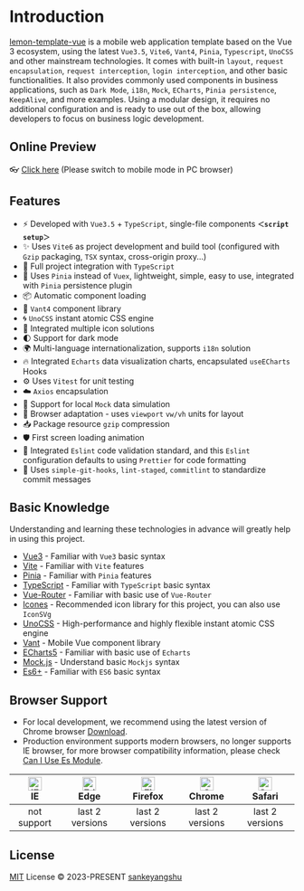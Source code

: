 # Introduction

[lemon-template-vue](https://github.com/sankeyangshu/lemon-template-vue) is a mobile web application template based on the Vue 3 ecosystem, using the latest `Vue3.5`, `Vite6`, `Vant4`, `Pinia`, `Typescript`, `UnoCSS` and other mainstream technologies. It comes with built-in `layout`, `request encapsulation`, `request interception`, `login interception`, and other basic functionalities. It also provides commonly used components in business applications, such as `Dark Mode`, `i18n`, `Mock`, `ECharts`, `Pinia persistence`, `KeepAlive`, and more examples. Using a modular design, it requires no additional configuration and is ready to use out of the box, allowing developers to focus on business logic development.

## Online Preview

👓 [Click here](https://lemon-template-vue.vercel.app/) (Please switch to mobile mode in PC browser)

## Features

- ⚡️ Developed with `Vue3.5` + `TypeScript`, single-file components **`＜script setup＞`**
- ✨ Uses `Vite6` as project development and build tool (configured with `Gzip` packaging, `TSX` syntax, cross-origin proxy...)
- 🍕 Full project integration with `TypeScript`
- 🍍 Uses `Pinia` instead of `Vuex`, lightweight, simple, easy to use, integrated with `Pinia` persistence plugin
- 📦 Automatic component loading
- 🎨 `Vant4` component library
- 🌀 `UnoCSS` instant atomic CSS engine
- 👏 Integrated multiple icon solutions
- 🌓 Support for dark mode
- 🌍 Multi-language internationalization, supports `i18n` solution
- 🔥 Integrated `Echarts` data visualization charts, encapsulated `useECharts` Hooks
- ⚙️ Uses `Vitest` for unit testing
- ☁️ `Axios` encapsulation
- 💾 Support for local `Mock` data simulation
- 📱 Browser adaptation - uses `viewport` `vw/vh` units for layout
- 📥 Package resource `gzip` compression
- 🛡️ First screen loading animation
- 💪 Integrated `Eslint` code validation standard, and this `Eslint` configuration defaults to using `Prettier` for code formatting
- 🌈 Uses `simple-git-hooks`, `lint-staged`, `commitlint` to standardize commit messages

## Basic Knowledge

Understanding and learning these technologies in advance will greatly help in using this project.

- [Vue3](https://v3.vuejs.org/) - Familiar with `Vue3` basic syntax
- [Vite](https://cn.vitejs.dev/) - Familiar with `Vite` features
- [Pinia](https://pinia.vuejs.org/) - Familiar with `Pinia` features
- [TypeScript](https://www.typescriptlang.org/) - Familiar with `TypeScript` basic syntax
- [Vue-Router](https://router.vuejs.org/) - Familiar with basic use of `Vue-Router`
- [Icones](https://icones.js.org/) - Recommended icon library for this project, you can also use `IconSVg`
- [UnoCSS](https://github.com/antfu/unocss) - High-performance and highly flexible instant atomic CSS engine
- [Vant](https://github.com/youzan/vant) - Mobile Vue component library
- [ECharts5](https://echarts.apache.org/handbook/zh/get-started/) - Familiar with basic use of `Echarts`
- [Mock.js](https://github.com/nuysoft/Mock) - Understand basic `Mockjs` syntax
- [Es6+](http://es6.ruanyifeng.com/) - Familiar with `ES6` basic syntax

## Browser Support

- For local development, we recommend using the latest version of Chrome browser [Download](https://www.google.com/intl/zh-CN/chrome/).
- Production environment supports modern browsers, no longer supports IE browser, for more browser compatibility information, please check [Can I Use Es Module](https://caniuse.com/?search=ESModule).

| [<img src="https://i.imgtg.com/2023/04/11/8z7ot.png" alt=" IE" width="24px" height="24px" />](http://godban.github.io/browsers-support-badges/)</br>IE | [<img src="https://raw.githubusercontent.com/alrra/browser-logos/master/src/edge/edge_48x48.png" alt=" Edge" width="24px" height="24px" />](http://godban.github.io/browsers-support-badges/)</br>Edge | [<img src="https://raw.githubusercontent.com/alrra/browser-logos/master/src/firefox/firefox_48x48.png" alt="Firefox" width="24px" height="24px" />](http://godban.github.io/browsers-support-badges/)</br>Firefox | [<img src="https://raw.githubusercontent.com/alrra/browser-logos/master/src/chrome/chrome_48x48.png" alt="Chrome" width="24px" height="24px" />](http://godban.github.io/browsers-support-badges/)</br>Chrome | [<img src="https://raw.githubusercontent.com/alrra/browser-logos/master/src/safari/safari_48x48.png" alt="Safari" width="24px" height="24px" />](http://godban.github.io/browsers-support-badges/)</br>Safari |
| :----------------------------------------------------------------------------------------------------------------------------------------------------: | :----------------------------------------------------------------------------------------------------------------------------------------------------------------------------------------------------: | :---------------------------------------------------------------------------------------------------------------------------------------------------------------------------------------------------------------: | :-----------------------------------------------------------------------------------------------------------------------------------------------------------------------------------------------------------: | :-----------------------------------------------------------------------------------------------------------------------------------------------------------------------------------------------------------: |
|                                                                      not support                                                                       |                                                                                            last 2 versions                                                                                             |                                                                                                  last 2 versions                                                                                                  |                                                                                                last 2 versions                                                                                                |                                                                                                last 2 versions                                                                                                |

## License

[MIT](https://github.com/sankeyangshu/lemon-template-vue/blob/main/LICENSE) License © 2023-PRESENT [sankeyangshu](https://github.com/sankeyangshu)
